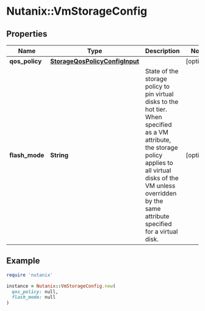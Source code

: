 # Nutanix::VmStorageConfig

## Properties

| Name | Type | Description | Notes |
| ---- | ---- | ----------- | ----- |
| **qos_policy** | [**StorageQosPolicyConfigInput**](StorageQosPolicyConfigInput.md) |  | [optional] |
| **flash_mode** | **String** | State of the storage policy to pin virtual disks to the hot tier. When specified as a VM attribute, the storage policy applies to all virtual disks of the VM unless overridden by the same attribute specified for a virtual disk.  | [optional] |

## Example

```ruby
require 'nutanix'

instance = Nutanix::VmStorageConfig.new(
  qos_policy: null,
  flash_mode: null
)
```

